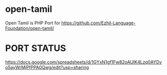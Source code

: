 # open-tamil
Open Tamil is PHP Port for https://github.com/Ezhil-Language-Foundation/open-tamil/

# PORT STATUS 
https://docs.google.com/spreadsheets/d/1GYxN1gf1Fw82oAUlK4Lzq0AYDvo5ayWrMjPfPPA0Qwg/edit?usp=sharing

